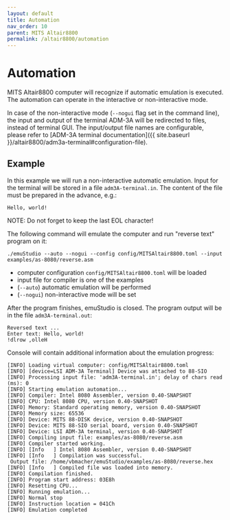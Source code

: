 ```yaml
---
layout: default
title: Automation
nav_order: 10
parent: MITS Altair8800
permalink: /altair8800/automation
---
```


# Automation

MITS Altair8800 computer will recognize if automatic emulation is executed. The automation can operate in the interactive
or non-interactive mode.

In case of the non-interactive mode (`--nogui` flag set in the command line), the input and output of the terminal ADM-3A will be redirected to files, instead of terminal GUI. The input/output file names are configurable, please refer to
[ADM-3A terminal documentation]({{ site.baseurl }}/altair8800/adm3a-terminal#configuration-file). 

## Example

In this example we will run a non-interactive automatic emulation. Input for the terminal will be stored in a file
`adm3A-terminal.in`. The content of the file must be prepared in the advance, e.g.:

```
Hello, world!

```

NOTE: Do not forget to keep the last EOL character!

The following command will emulate the computer and run "reverse text" program on it:

    ./emuStudio --auto --nogui --config config/MITSAltair8800.toml --input examples/as-8080/reverse.asm

- computer configuration `config/MITSAltair8800.toml` will be loaded
- input file for compiler is one of the examples
- (`--auto`) automatic emulation will be performed    
- (`--nogui`) non-interactive mode will be set

After the program finishes, emuStudio is closed. The program output will be in the file `adm3A-terminal.out`:

```
Reversed text ...
Enter text: Hello, world!
!dlrow ,olleH
```
 
Console will contain additional information about the emulation progress:

```
[INFO] Loading virtual computer: config/MITSAltair8800.toml
[INFO] [device=LSI ADM-3A Terminal] Device was attached to 88-SIO
[INFO] Processing input file: 'adm3A-terminal.in'; delay of chars read (ms): 0
[INFO] Starting emulation automation...
[INFO] Compiler: Intel 8080 Assembler, version 0.40-SNAPSHOT
[INFO] CPU: Intel 8080 CPU, version 0.40-SNAPSHOT
[INFO] Memory: Standard operating memory, version 0.40-SNAPSHOT
[INFO] Memory size: 65536
[INFO] Device: MITS 88-DISK device, version 0.40-SNAPSHOT
[INFO] Device: MITS 88-SIO serial board, version 0.40-SNAPSHOT
[INFO] Device: LSI ADM-3A terminal, version 0.40-SNAPSHOT
[INFO] Compiling input file: examples/as-8080/reverse.asm
[INFO] Compiler started working.
[INFO] [Info   ] Intel 8080 Assembler, version 0.40-SNAPSHOT
[INFO] [Info   ] Compilation was successful.
 Output file: /home/vbmacher/emuStudio/examples/as-8080/reverse.hex
[INFO] [Info   ] Compiled file was loaded into memory.
[INFO] Compilation finished.
[INFO] Program start address: 03E8h
[INFO] Resetting CPU...
[INFO] Running emulation...
[INFO] Normal stop
[INFO] Instruction location = 041Ch
[INFO] Emulation completed
```
